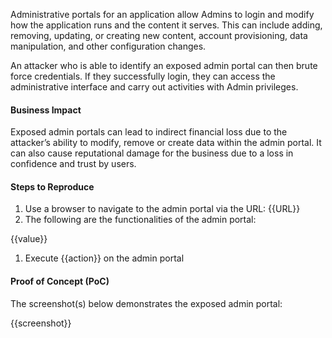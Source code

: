 Administrative portals for an application allow Admins to login and modify how the application runs and the content it serves. This can include adding, removing, updating, or creating new content, account provisioning, data manipulation, and other configuration changes.

An attacker who is able to identify an exposed admin portal can then brute force credentials. If they successfully login, they can access the administrative interface and carry out activities with Admin privileges.

#### Business Impact

Exposed admin portals can lead to indirect financial loss due to the attacker’s ability to modify, remove or create data within the admin portal. It can also cause reputational damage for the business due to a loss in confidence and trust by users.

#### Steps to Reproduce

1. Use a browser to navigate to the admin portal via the URL: {{URL}}
1. The following are the functionalities of the admin portal:

{{value}}

1. Execute {{action}} on the admin portal

#### Proof of Concept (PoC)

The screenshot(s) below demonstrates the exposed admin portal:

{{screenshot}}
